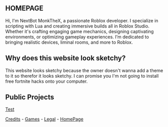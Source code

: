 ## HOMEPAGE

Hi, I'm NextBot MonkTheX, a passionate Roblox developer. I specialize in scripting with Lua and creating immersive builds all in Roblox Studio. Whether it's crafting engaging game mechanics, designing captivating environments, or optimizing gameplay experiences. I’m dedicated to bringing realistic devices, liminal rooms, and more to Roblox.

## Why does this website look sketchy?

This website looks sketchy because the owner doesn't wanna add a theme to it so therefor it looks sketchy. I can promise you I'm not going to install free fortnite hacks onto your computer.

## Public Projects

[Test](https://monkthex.github.io/testPart1)
‎
‎

[Credits]() - [Games]() - [Legal]() - [HomePage](https://monkthex.github.io/)
